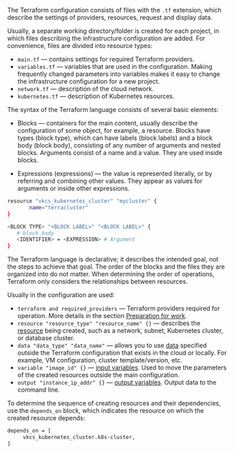 The Terraform configuration consists of files with the `.tf` extension, which describe the settings of providers, resources, request and display data.

Usually, a separate working directory/folder is created for each project, in which files describing the infrastructure configuration are added. For convenience, files are divided into resource types:

- `main.tf` — contains settings for required Terraform providers.
- `variables.tf` — variables that are used in the configuration. Making frequently changed parameters into variables makes it easy to change the infrastructure configuration for a new project.
- `network.tf` — description of the cloud network.
- `kubernetes.tf` — description of Kubernetes resources.

The syntax of the Terraform language consists of several basic elements:

- Blocks — containers for the main content, usually describe the configuration of some object, for example, a resource. Blocks have types (block type), which can have labels (block labels) and a block body (block body), consisting of any number of arguments and nested blocks. Arguments consist of a name and a value. They are used inside blocks.

- Expressions (expressions) — the value is represented literally, or by referring and combining other values. They appear as values for arguments or inside other expressions.

```bash
resource "vkcs_kubernetes_cluster" "mycluster" {
       name="terracluster"
}

<BLOCK TYPE> "<BLOCK LABEL>" "<BLOCK LABEL>" {
   # block body
   <IDENTIFIER> = <EXPRESSION> # Argument
}

```

The Terraform language is declarative; it describes the intended goal, not the steps to achieve that goal. The order of the blocks and the files they are organized into do not matter. When determining the order of operations, Terraform only considers the relationships between resources.

Usually in the configuration are used:

- `terraform and required_providers` — Terraform providers required for operation. More details in the section [Preparation for work](../../quick-start/preparation/).
- `resource "resource_type" "resource_name" {}` — describes the [resource](https://www.terraform.io/language/resources/syntax) being created, such as a network, subnet, Kubernetes cluster, or database cluster.
- `data "data_type" "data_name"` — allows you to use [data](https://www.terraform.io/language/data-sources) specified outside the Terraform configuration that exists in the cloud or locally. For example, VM configuration, cluster template/version, etc.
- `variable "image_id" {}` — [input variables](https://www.terraform.io/language/values/variables). Used to move the parameters of the created resources outside the main configuration.
- `output "instance_ip_addr" {}` — [output variables](https://www.terraform.io/language/values/outputs). Output data to the command line.

To determine the sequence of creating resources and their dependencies, use the `depends_on` block, which indicates the resource on which the created resource depends:

```bash
depends_on = [
     vkcs_kubernetes_cluster.k8s-cluster,
]
```
